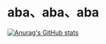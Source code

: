 # aba、aba、aba

[![Anurag's GitHub stats](https://github-readme-stats.vercel.app/api?username=yohoouser)](https://github.com/anuraghazra/github-readme-stats)
